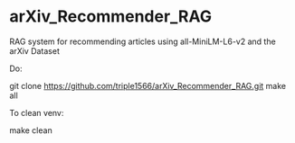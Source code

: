 # arXiv_Recommender_RAG
RAG system for recommending articles using all-MiniLM-L6-v2 and the arXiv Dataset


Do:

git clone https://github.com/triple1566/arXiv_Recommender_RAG.git
make all


To clean venv:

make clean
